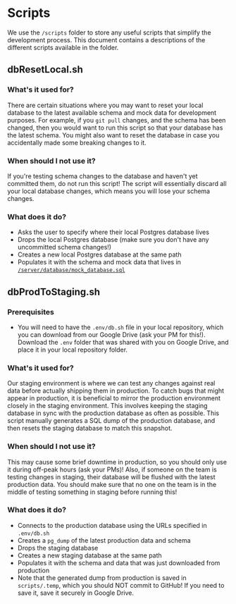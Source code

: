 # Scripts

We use the `/scripts` folder to store any useful scripts that simplify the development process. This document contains a descriptions of the different scripts available in the folder.

## dbResetLocal.sh

### What's it used for?
There are certain situations where you may want to reset your local database to the latest available schema and mock data for development purposes. For example, if you `git pull` changes, and the schema has been changed, then you would want to run this script so that your database has the latest schema. You might also want to reset the database in case you accidentally made some breaking changes to it.

### When should I not use it?
If you're testing schema changes to the database and haven't yet committed them, do not run this script! The script will essentially discard all your local database changes, which means you will lose your schema changes.

### What does it do?
- Asks the user to specify where their local Postgres database lives
- Drops the local Postgres database (make sure you don't have any uncommitted schema changes!)
- Creates a new local Postgres database at the same path
- Populates it with the schema and mock data that lives in [`/server/database/mock_database.sql`](../server/database/mock_database.sql)


## dbProdToStaging.sh

### Prerequisites
- You will need to have the `.env/db.sh` file in your local repository, which you can download from our Google Drive (ask your PM for this!). Download the `.env` folder that was shared with you on Google Drive, and place it in your local repository folder.

### What's it used for?
Our staging environment is where we can test any changes against real data before actually shipping them in production. To catch bugs that might appear in production, it is beneficial to mirror the production environment closely in the staging environment. This involves keeping the staging database in sync with the production database as often as possible. This script manually generates a SQL dump of the production database, and then resets the staging database to match this snapshot.

### When should I not use it?
This may cause some brief downtime in production, so you should only use it during off-peak hours (ask your PMs)! Also, if someone on the team is testing changes in staging, their database will be flushed with the latest production data. You should make sure that no one on the team is in the middle of testing something in staging before running this!

### What does it do?
- Connects to the production database using the URLs specified in `.env/db.sh`
- Creates a `pg_dump` of the latest production data and schema
- Drops the staging database
- Creates a new staging database at the same path
- Populates it with the schema and data that was just downloaded from production
- Note that the generated dump from production is saved in `scripts/.temp`, which you should NOT commit to GitHub! If you need to save it, save it securely in Google Drive.